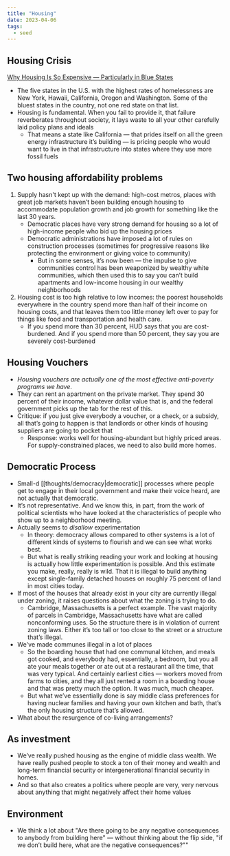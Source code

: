 ```yaml
---
title: "Housing"
date: 2023-04-06
tags:
  - seed
---
```


## Housing Crisis

[Why Housing Is So Expensive — Particularly in Blue States](https://www.nytimes.com/2022/07/19/opinion/ezra-klein-podcast-jenny-schuetz.html?showTranscript=1)

- The five states in the U.S. with the highest rates of homelessness are New York, Hawaii, California, Oregon and Washington. Some of the bluest states in the country, not one red state on that list.
- Housing is fundamental. When you fail to provide it, that failure reverberates throughout society, it lays waste to all your other carefully laid policy plans and ideals
  - That means a state like California — that prides itself on all the green energy infrastructure it’s building — is pricing people who would want to live in that infrastructure into states where they use more fossil fuels

## Two housing affordability problems

1. Supply hasn't kept up with the demand: high-cost metros, places with great job markets haven’t been building enough housing to accommodate population growth and job growth for something like the last 30 years.
   - Democratic places have very strong demand for housing so a lot of high-income people who bid up the housing prices
   - Democratic administrations have imposed a lot of rules on construction processes (sometimes for progressive reasons like protecting the environment or giving voice to community)
     - But in some senses, it’s now been — the impulse to give communities control has been weaponized by wealthy white communities, which then used this to say you can’t build apartments and low-income housing in our wealthy neighborhoods
2. Housing cost is too high relative to low incomes: the poorest households everywhere in the country spend more than half of their income on housing costs, and that leaves them too little money left over to pay for things like food and transportation and health care.
   - If you spend more than 30 percent, HUD says that you are cost-burdened. And if you spend more than 50 percent, they say you are severely cost-burdened

## Housing Vouchers

- _Housing vouchers are actually one of the most effective anti-poverty programs we have._
- They can rent an apartment on the private market. They spend 30 percent of their income, whatever dollar value that is, and the federal government picks up the tab for the rest of this.
- Critique: if you just give everybody a voucher, or a check, or a subsidy, all that’s going to happen is that landlords or other kinds of housing suppliers are going to pocket that
  - Response: works well for housing-abundant but highly priced areas. For supply-constrained places, we need to also build more homes.

## Democratic Process

- Small-d [[thoughts/democracy|democratic]] processes where people get to engage in their local government and make their voice heard, are not actually that democratic.
- It’s not representative. And we know this, in part, from the work of political scientists who have looked at the characteristics of people who show up to a neighborhood meeting.
- Actually seems to _disallow_ experimentation
  - In theory: democracy allows compared to other systems is a lot of different kinds of systems to flourish and we can see what works best.
  - But what is really striking reading your work and looking at housing is actually how little experimentation is possible. And this estimate you make, really, really is wild. That it is illegal to build anything except single-family detached houses on roughly 75 percent of land in most cities today.
- If most of the houses that already exist in your city are currently illegal under zoning, it raises questions about what the zoning is trying to do.
  - Cambridge, Massachusetts is a perfect example. The vast majority of parcels in Cambridge, Massachusetts have what are called nonconforming uses. So the structure there is in violation of current zoning laws. Either it’s too tall or too close to the street or a structure that’s illegal.
- We've made communes illegal in a lot of places
  - So the boarding house that had one communal kitchen, and meals got cooked, and everybody had, essentially, a bedroom, but you all ate your meals together or ate out at a restaurant all the time, that was very typical. And certainly earliest cities — workers moved from farms to cities, and they all just rented a room in a boarding house and that was pretty much the option. It was much, much cheaper.
  - But what we’ve essentially done is say middle class preferences for having nuclear families and having your own kitchen and bath, that’s the only housing structure that’s allowed.
- What about the resurgence of co-living arrangements?

## As investment

- We’ve really pushed housing as the engine of middle class wealth. We have really pushed people to stock a ton of their money and wealth and long-term financial security or intergenerational financial security in homes.
- And so that also creates a politics where people are very, very nervous about anything that might negatively affect their home values

## Environment

- We think a lot about "Are there going to be any negative consequences to anybody from building here" — without thinking about the flip side, "if we don’t build here, what are the negative consequences?""
